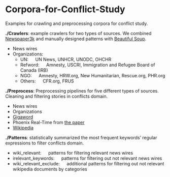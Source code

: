 # Corpora-for-Conflict-Study

Examples for crawling and preprocessing corpora for conflict study.

**./Crawlers**: example crawlers for two types of sources. We combined [Newspaper3k](https://newspaper.readthedocs.io/en/latest/) and manually designed patterns with [Beautiful Soup](https://www.crummy.com/software/BeautifulSoup/bs4/doc/).
- News wires 
- Organizations: 
    - UN: &emsp; UN News, UNHCR, UNODC, OHCHR
    - Refword: &emsp; Amnesty, USCRI, Immigration and Refugee Board of Canada (IRB)
    - NGO: &emsp; Amnesty, HRW.org, New Humanitarian, Rescue.org,  PHR.org
    - Others: &emsp; CFR.org, FRUS
    
**./Preprocess**: Preprocessing pipelines for five different types of sources. Cleaning and filtering stories in conflicts domain.
- News wires
- Organizations         
- [Gigaword](https://catalog.ldc.upenn.edu/LDC2011T07)
- Phoenix Real-Time from [the paper](https://ieeexplore.ieee.org/abstract/document/8910051)
- [Wikipedia](https://dumps.wikimedia.org/)

**./Patterns**: statistically summarized the most frequent keywords’ regular expressions to filter conflicts domain.
- wiki_relevant: &emsp; patterns for filtering relevant news wires
- irelevant_keywords: &emsp; patterns for filtering out not relevant news wires
- wiki_relevant_exclude: &emsp; additional patterns for filtering out not relevant wikipedia documents by categories

        
